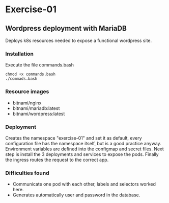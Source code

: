 # Exercise-01

## Wordpress deployment with MariaDB

Deploys k8s resources needed to expose a functional wordpress site.

### Installation

Execute the file commands.bash
```
chmod +x commands.bash
./commads.bash
```
### Resource images

 - bitnami/nginx
 - bitnami/mariadb:latest
 - bitnami/wordpress:latest

### Deployment

Creates the namespace "exercise-01" and set it as default, every configuration file has the namespace itself, but is a good practice anyway.
Environment variables are defined into the configmap and secret files.
Next step is install the 3 deployments and services to expose the pods.
Finally the ingress routes the request to the correct app.

### Difficulties found

 - Communicate one pod with each other, labels and selectors worked here.
 - Generates automatically user and password in the database.
